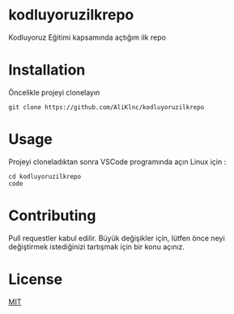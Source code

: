 # kodluyoruzilkrepo
Kodluyoruz Eğitimi kapsamında açtığım ilk repo

# Installation
 Öncelikle projeyi clonelayın 
 ```
 git clone https://github.com/AliKlnc/kodluyoruzilkrepo
 ```
# Usage
 Projeyi cloneladıktan sonra VSCode programında açın
 Linux için :
 ```
 cd kodluyoruzilkrepo
 code
 ```
# Contributing
Pull requestler kabul edilir. Büyük değişikler için, lütfen önce neyi değiştirmek istediğinizi tartışmak için bir konu açınız.

# License
[MIT](https://opensource.org/licenses/MIT)
